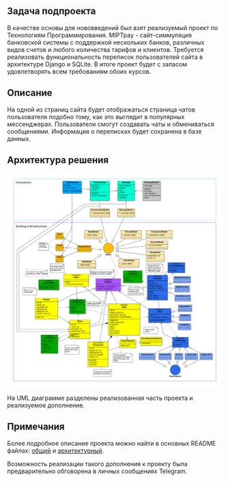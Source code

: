 ## Задача подпроекта

В качестве основы для нововведений был взят реализуемый проект по Технологиям Программирования. MIPTpay - сайт-симмуляция банковской системы с поддержкой нескольких банков, различных видов счетов и любого количества тарифов и клиентов. Требуется реализовать функциональность переписок пользователей сайта в архитектуре Django и SQLite. В итоге проект будет с запасом удовлетворять всем требованиям обоих курсов.

## Описание

На одной из страниц сайта будет отображаться страница чатов пользователя подобно тому, как это выглядит в популярных мессенджерах. Пользователи смогут создавать чаты и обмениваться сообщениями. Информация о переписках будет сохранена в базе данных.

## Архитектура решения

![.](Innovations_UML.png)

На UML диаграмме разделены реализованная часть проекта и реализуемое дополнение.

## Примечания

Более подробное описание проекта можно найти в основных README файлах: [общий](../../README.md) и [архитектурный](../README.md).

Возможность реализации такого дополнения к проекту была предварительно обговорена в личных сообщениях Telegram.
